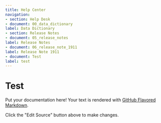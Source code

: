```yaml
---
title: Help Center
navigation:
- section: Help Desk
- document: 00_data_dictionary
label: Data Dictionary
- section: Release Notes
- document: 05_release_notes
label: Release Notes
- document: 06_release_note_1911
label: Release Note 1911
- document: Test
label: test
---
```


# Test

Put your documentation here! Your text is rendered with [GitHub Flavored Markdown](https://help.github.com/articles/github-flavored-markdown).

Click the "Edit Source" button above to make changes.
